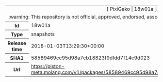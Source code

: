 <html><table>
<tr><td colspan="2" align="center"><img width="0" height="0"><br/>⌈ PixiGeko | 18w01a ⌋<br/><img width="0" height="0"></td></tr>
<tr><td colspan="2" align="center"><img width="0" height="0"><br/>
:warning: This repository is not official, approved, endorsed, associated or connected with Mojang :warning:
<br/><img width="0" height="0"></td></tr>
<tr><th>Id</th><td>18w01a</td></tr>
<tr><th>Type</th><td>snapshots</td></tr>
<tr><th>Release time</th><td>2018-01-03T13:29:30+00:00</td></tr>
<tr><th>SHA1</th><td>58589469cc95d98a7cb18823f9dfdd7f14c9d023</td></tr>
<tr><th>Url</th><td><a href="https://piston-meta.mojang.com/v1/packages/58589469cc95d98a7cb18823f9dfdd7f14c9d023/18w01a.json">https://piston-meta.mojang.com/v1/packages/58589469cc95d98a7cb18823f9dfdd7f14c9d023/18w01a.json</a></td></tr>